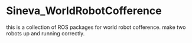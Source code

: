 # Sineva_WorldRobotCofference
this is a collection of ROS packages for world robot cofference. make two robots up and running correctly.
